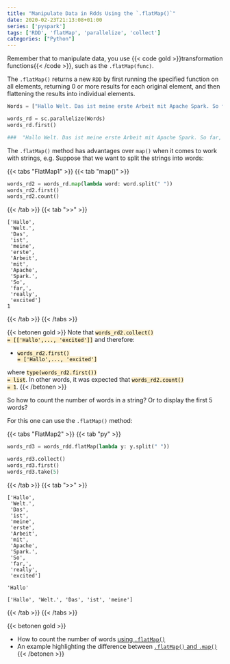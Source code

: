 ```yaml
---
title: "Manipulate Data in Rdds Using the `.flatMap()`"
date: 2020-02-23T21:13:08+01:00
series: ['pyspark']
tags: ['RDD', 'flatMap', 'parallelize', 'collect']
categories: ["Python"]
---
```


Remember that to manipulate data, you use {{< code gold >}}transformation functions{{< /code >}}, such as the `.flatMap(func)`.

The `.flatMap()` returns a new `RDD` by first running the specified function on all elements, returning 0 or more results for each original element, and then flattening the results into individual elements.

```python
Words = ["Hallo Welt. Das ist meine erste Arbeit mit Apache Spark. So far, really excited"]

words_rd = sc.parallelize(Words)
words_rd.first()

###  "Hallo Welt. Das ist meine erste Arbeit mit Apache Spark. So far, really excited"
```

The `.flatMap()` method has advantages over `map()` when it comes to work with strings, e.g. Suppose that we want to split the strings into words:

{{< tabs "FlatMap1" >}}
{{< tab "map()" >}}
```python
words_rd2 = words_rd.map(lambda word: word.split(" "))
words_rd2.first()
words_rd2.count() 
``` 
{{< /tab >}}
{{< tab ">>" >}}
```
['Hallo',
 'Welt.',
 'Das',
 'ist',
 'meine',
 'erste',
 'Arbeit',
 'mit',
 'Apache',
 'Spark.',
 'So',
 'far,',
 'really',
 'excited']
1
```
{{< /tab >}}
{{< /tabs >}}

{{< betonen gold >}}
Note that <code style="color:black;background-color:rgba(255, 180, 0, 0.2);">words_rd2.collect() = [['Hallo',..., 'excited']]</code> and therefore: 

- <code style="color:black;background-color:rgba(255, 180, 0, 0.2);">words_rd2.first() = ['Hallo',..., 'excited']</code>

where <code style="color:black;background-color:rgba(255, 180, 0, 0.2);">type(words_rd2.first()) = list</code>. In other words, it was expected that <code style="color:black;background-color:rgba(255, 180, 0, 0.2);">words_rd2.count() = 1</code>.
{{< /betonen >}}

So how to count the number of words in a string? Or to display the first 5 words?

For this one can use the `.flatMap()` method:

{{< tabs "FlatMap2" >}}
{{< tab "py" >}}
```python
words_rd3 = words_rdd.flatMap(lambda y: y.split(" "))

words_rd3.collect()
words_rd3.first()
words_rd3.take(5)
``` 
{{< /tab >}}
{{< tab ">>" >}}
```
['Hallo',
 'Welt.',
 'Das',
 'ist',
 'meine',
 'erste',
 'Arbeit',
 'mit',
 'Apache',
 'Spark.',
 'So',
 'far,',
 'really',
 'excited']

'Hallo'

['Hallo', 'Welt.', 'Das', 'ist', 'meine']
```
{{< /tab >}}
{{< /tabs >}}

{{< betonen gold >}}
- How to count the number of words [using `.flatMap()`](/posts/python/count-words-with-a-pair-rdd)
- An example highlighting the difference between [`.flatMap()` and `.map()`](/posts/python/difference-between-map-and-flatmap)
{{< /betonen >}}